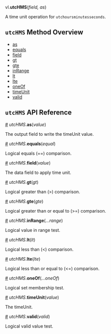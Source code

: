 vl.<b>utcHMS</b>(<em>field, as</em>)

A time unit operation for <code>utchoursminutesseconds</code>.

## <code>utcHMS</code> Method Overview

* <a href="#as">as</a>
* <a href="#equals">equals</a>
* <a href="#field">field</a>
* <a href="#gt">gt</a>
* <a href="#gte">gte</a>
* <a href="#inRange">inRange</a>
* <a href="#lt">lt</a>
* <a href="#lte">lte</a>
* <a href="#oneOf">oneOf</a>
* <a href="#timeUnit">timeUnit</a>
* <a href="#valid">valid</a>

## <code>utcHMS</code> API Reference

<a id="as" href="#as">#</a>
<em>utcHMS</em>.<b>as</b>(<em>value</em>)

The output field to write the timeUnit value.

<a id="equals" href="#equals">#</a>
<em>utcHMS</em>.<b>equals</b>(<em>equal</em>)

Logical equals (==) comparison.

<a id="field" href="#field">#</a>
<em>utcHMS</em>.<b>field</b>(<em>value</em>)

The data field to apply time unit.

<a id="gt" href="#gt">#</a>
<em>utcHMS</em>.<b>gt</b>(<em>gt</em>)

Logical greater than (>) comparison.

<a id="gte" href="#gte">#</a>
<em>utcHMS</em>.<b>gte</b>(<em>gte</em>)

Logical greater than or equal to (>=) comparison.

<a id="inRange" href="#inRange">#</a>
<em>utcHMS</em>.<b>inRange</b>(<em>...range</em>)

Logical value in range test.

<a id="lt" href="#lt">#</a>
<em>utcHMS</em>.<b>lt</b>(<em>lt</em>)

Logical less than (<) comparison.

<a id="lte" href="#lte">#</a>
<em>utcHMS</em>.<b>lte</b>(<em>lte</em>)

Logical less than or equal to (<=) comparison.

<a id="oneOf" href="#oneOf">#</a>
<em>utcHMS</em>.<b>oneOf</b>(<em>...oneOf</em>)

Logical set membership test.

<a id="timeUnit" href="#timeUnit">#</a>
<em>utcHMS</em>.<b>timeUnit</b>(<em>value</em>)

The timeUnit.

<a id="valid" href="#valid">#</a>
<em>utcHMS</em>.<b>valid</b>(<em>valid</em>)

Logical valid value test.

